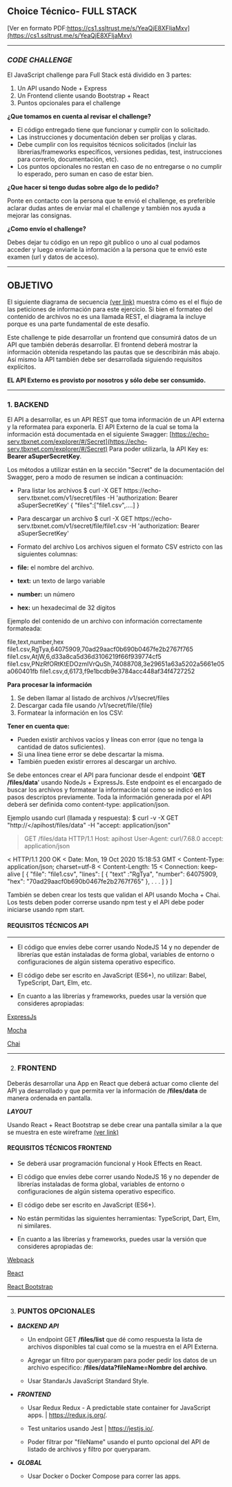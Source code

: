 ## Choice Técnico- FULL STACK

[Ver en formato PDF:https://cs1.ssltrust.me/s/YeaQjE8XFljaMxv](https://cs1.ssltrust.me/s/YeaQjE8XFljaMxv)

---

### _CODE CHALLENGE_

El JavaScript challenge para Full Stack está dividido en 3 partes:
1. Un API usando Node + Express
1. Un Frontend cliente usando Bootstrap + React
1. Puntos opcionales para el challenge


**¿Que tomamos en cuenta al revisar el challenge?**
- El código entregado tiene que funcionar y cumplir con lo solicitado.
- Las instrucciones y documentación deben ser prolijas y claras.
- Debe cumplir con los requisitos técnicos solicitados (incluir las librerias/frameworks específicos, versiones pedidas, test, instrucciones para correrlo, documentación, etc).
- Los puntos opcionales no restan en caso de no entregarse o no cumplir lo esperado, pero suman en caso de estar bien.


**¿Que hacer si tengo dudas sobre algo de lo pedido?**

Ponte en contacto con la persona que te envió el challenge, es preferible aclarar dudas antes de enviar mal el challenge y también nos ayuda a mejorar las consignas.


**¿Como envío el challenge?**

Debes dejar tu código en un repo git publico o uno al cual podamos acceder y luego enviarle la información a la persona que te envió este examen (url y datos de acceso).

---

## **OBJETIVO**

El siguiente diagrama de secuencia [(ver link)](https://cs1.ssltrust.me/s/6u9aC5hCTEhTpT1) muestra cómo es el el flujo de las peticiones de información para este ejercicio.
Si bien el formateo del contenido de archivos no es una llamada REST, el diagrama la incluye porque es una parte fundamental de este desafío.

Este challenge te pide desarrollar un frontend que consumirá datos de un API que también deberás desarrollar.
El frontend deberá mostrar la información obtenida respetando las pautas que se describirán más abajo.
Así mismo la API también debe ser desarrollada siguiendo requisitos explícitos.

**EL API Externo es provisto por nosotros y sólo debe ser consumido.**

---

### 1. **BACKEND**

El API a desarrollar, es un API REST que toma información de un API externa y la reformatea para exponerla.
El API Externo de la cual se toma la información está documentada en el siguiente Swagger: [https://echo-serv.tbxnet.com/explorer/#/Secret](https://echo-serv.tbxnet.com/explorer/#/Secret)
Para poder utilizarla, la API Key es: **Bearer aSuperSecretKey**.

Los métodos a utilizar están en la sección "Secret" de la documentación del Swagger, pero a modo de resumen se indican a continuación:

- Para listar los archivos
$ curl -X GET ht<span>tps://</span>echo-serv.tbxnet.com/v1/secret/files -H 'authorization: Bearer aSuperSecretKey'
{
"files":["file1.csv",....]
}


- Para descargar un archivo
$ curl -X GET ht<span>tps://</span>echo-serv.tbxnet.com/v1/secret/file/file1.csv -H 'authorization: Bearer aSuperSecretKey'


- Formato del archivo
Los archivos siguen el formato CSV estricto con las siguientes columnas:
- **file:** el nombre del archivo.
- **text:** un texto de largo variable
- **number:** un número
- **hex:** un hexadecimal de 32 dígitos

Ejemplo del contenido de un archivo con información correctamente formateada:

file,text,number,hex
file1.csv,RgTya,64075909,70ad29aacf0b690b0467fe2b2767f765
file1.csv,AtjW,6,d33a8ca5d36d3106219f66f939774cf5
file1.csv,PNzRfORtKtEDOzmIVrQuSh,74088708,3e29651a63a5202a5661e05a060401fb
file1.csv,d,6173,f9e1bcdb9e3784acc448af34f4727252


**Para procesar la información**

1. Se deben llamar al listado de archivos /v1/secret/files
1. Descargar cada file usando /v1/secret/file/{file}
1. Formatear la información en los CSV:

**Tener en cuenta que:**
- Pueden existir archivos vacíos y líneas con error (que no tenga la cantidad de datos suficientes).
- Si una línea tiene error se debe descartar la misma.
- También pueden existir errores al descargar un archivo.


Se debe entonces crear el API para funcionar desde el endpoint '**GET /files/data**' usando NodeJs + ExpressJs.
Este endpoint es el encargado de buscar los archivos y formatear la información tal como se indicó en los pasos descriptos previamente.
Toda la información generada por el API deberá ser definida como content-type: application/json.

Ejemplo usando curl (llamada y respuesta):
$ curl -v -X GET "ht<span>tp://</<span>apihost/files/data" -H "accept: application/json"

> GET /files/data HTTP/1.1
> Host: apihost
> User-Agent: curl/7.68.0
> accept: application/json
>
< HTTP/1.1 200 OK
< Date: Mon, 19 Oct 2020 15:18:53 GMT
< Content-Type: application/json; charset=utf-8
< Content-Length: 15
< Connection: keep-alive
[
{
"file": "file1.csv",
"lines": [
{
"text" :"RgTya",
"number": 64075909,
"hex": "70ad29aacf0b690b0467fe2b2767f765"
},
. . .
]
}
]


También se deben crear los tests que validan el API usando Mocha + Chai.
Los tests deben poder correrse usando npm test y el API debe poder iniciarse usando npm start.


#### **REQUISITOS TÉCNICOS API**
---

- El código que envíes debe correr usando NodeJS 14 y no depender de librerías que están instaladas de forma global, variables de entorno o configuraciones de algún sistema operativo especifico.

- El código debe ser escrito en JavaScript (ES6+), no utilizar: Babel, TypeScript, Dart, Elm, etc.

- En cuanto a las librerías y frameworks, puedes usar la versión que consideres apropiadas:

[ExpressJs](https://expressjs.com/)

[Mocha](https://mochajs.org/)

[Chai](https://www.chaijs.com/)

---

2. ### **FRONTEND**

Deberás desarrollar una App en React que deberá actuar como cliente del API ya desarrollado y que permita ver la información de **/files/data** de manera ordenada en pantalla.

_**LAYOUT**_

Usando React + React Bootstrap se debe crear una pantalla similar a la que se muestra en este wireframe [(ver link)](https://cs1.ssltrust.me/s/ECH9VusiMmi3ac1)


#### **REQUISITOS TÉCNICOS FRONTEND**
- Se deberá usar programación funcional y Hook Effects en React.

- El código que envíes debe correr usando NodeJS 16 y no depender de librerías instaladas de forma global, variables de entorno o configuraciones de algún sistema operativo especifico.

- El código debe ser escrito en JavaScript (ES6+).

- No están permitidas las siguientes herramientas: TypeScript, Dart, Elm, ni similares.

- En cuanto a las librerías y frameworks, puedes usar la versión que consideres apropiadas de:

[Webpack](https://webpack.js.org/)

[React](https://reactjs.org/)

[React Bootstrap](https://react-bootstrap.github.io/)

---

3. ### **PUNTOS OPCIONALES**

* **_BACKEND API_**
    - Un endpoint GET **/files/list** que dé como respuesta la lista de archivos disponibles tal cual como se la muestra en el API Externa.

    - Agregar un filtro por queryparam para poder pedir los datos de un archivo especifico: **/files/data?fileName=Nombre del archivo**.

    - Usar StandarJs JavaScript Standard Style.


* **_FRONTEND_**
    - Usar Redux Redux - A predictable state container for JavaScript apps. | https://redux.js.org/.

    - Test unitarios usando Jest | https://jestjs.io/.

    - Poder filtrar por "fileName" usando el punto opcional del API de listado de archivos y filtro por queryparam.


* **_GLOBAL_**
    - Usar Docker o Docker Compose para correr las apps.